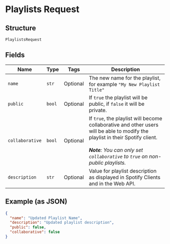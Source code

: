 
# Playlists Request

## Structure

`PlaylistsRequest`

## Fields

| Name | Type | Tags | Description |
|  --- | --- | --- | --- |
| `name` | `str` | Optional | The new name for the playlist, for example `"My New Playlist Title"` |
| `public` | `bool` | Optional | If `true` the playlist will be public, if `false` it will be private. |
| `collaborative` | `bool` | Optional | If `true`, the playlist will become collaborative and other users will be able to modify the playlist in their Spotify client. <br/><br>_**Note**: You can only set `collaborative` to `true` on non-public playlists._ |
| `description` | `str` | Optional | Value for playlist description as displayed in Spotify Clients and in the Web API. |

## Example (as JSON)

```json
{
  "name": "Updated Playlist Name",
  "description": "Updated playlist description",
  "public": false,
  "collaborative": false
}
```

